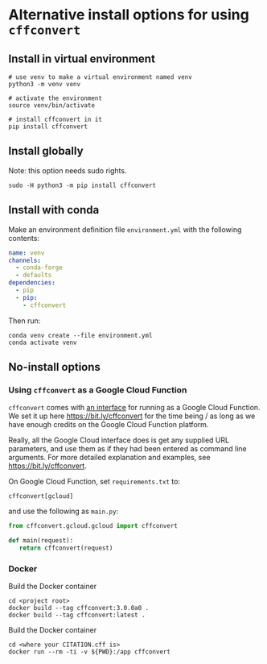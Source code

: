 # Alternative install options for using `cffconvert`

## Install in virtual environment

```shell
# use venv to make a virtual environment named venv
python3 -m venv venv

# activate the environment
source venv/bin/activate

# install cffconvert in it
pip install cffconvert
```

## Install globally

Note: this option needs sudo rights.

```shell
sudo -H python3 -m pip install cffconvert
```

## Install with conda

Make an environment definition file `environment.yml` with the following contents:

```yaml
name: venv
channels:
  - conda-forge
  - defaults
dependencies:
  - pip
  - pip:
    - cffconvert
```

Then run:

```shell
conda venv create --file environment.yml
conda activate venv
```

## No-install options

### Using `cffconvert` as a Google Cloud Function

`cffconvert` comes with [an interface](/cffconvert/gcloud.py) for
running as a Google Cloud Function. We set it up here
<https://bit.ly/cffconvert> for the time being / as long as we have
enough credits on the Google Cloud Function platform.

Really, all the Google Cloud interface does is get any supplied URL
parameters, and use them as if they had been entered as command line
arguments. For more detailed explanation and examples, see
<https://bit.ly/cffconvert>.

On Google Cloud Function, set `requirements.txt` to:

```text
cffconvert[gcloud]
```

and use the following as `main.py`:

```python
from cffconvert.gcloud.gcloud import cffconvert

def main(request):
   return cffconvert(request)
```

### Docker

Build the Docker container 

```shell
cd <project root>
docker build --tag cffconvert:3.0.0a0 .
docker build --tag cffconvert:latest .
```

Build the Docker container 

```shell
cd <where your CITATION.cff is>
docker run --rm -ti -v ${PWD}:/app cffconvert
```


